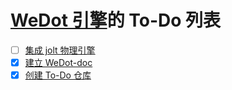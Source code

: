 # [WeDot 引擎](https://WeDot.top)的 To-Do 列表

- [ ] [集成 jolt 物理引擎](集成%20jolt%20物理引擎/index.md)
- [X] [建立 WeDot-doc](建立%20WeDot-doc/index.md)
- [X] [创建 To-Do 仓库](创建%20To-Do%20仓库/index.md)
